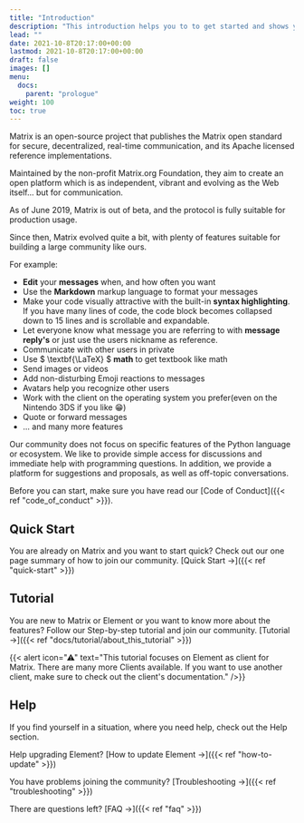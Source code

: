 ```yaml
---
title: "Introduction"
description: "This introduction helps you to to get started and shows you how to join our community."
lead: ""
date: 2021-10-8T20:17:00+00:00
lastmod: 2021-10-8T20:17:00+00:00
draft: false
images: []
menu:
  docs:
    parent: "prologue"
weight: 100
toc: true
---
```


Matrix is an open-source project that publishes the Matrix open standard for 
secure, decentralized, real-time communication, and its Apache licensed
reference implementations.

Maintained by the non-profit Matrix.org Foundation, they aim to create an open
platform which is as independent, vibrant and evolving as the Web itself... 
but for communication.

As of June 2019, Matrix is out of beta, and the protocol is fully suitable 
for production usage.

Since then, Matrix evolved quite a bit, with plenty of features suitable for
building a large community like ours.

For example:

- **Edit** your **messages** when, and how often you want
- Use the **Markdown** markup language to format your messages
- Make your code visually attractive with the built-in **syntax highlighting**.
  If you have many lines of code, the code block becomes collapsed down to 15 
  lines and is scrollable and expandable.
- Let everyone know what message you are referring to with 
  **message reply's** or just use the users nickname as reference.
- Communicate with other users in private
- Use $ \\textbf{\\LaTeX} $ **math** to get textbook like math
- Send images or videos
- Add non-disturbing Emoji reactions to messages
- Avatars help you recognize other users
- Work with the client on the operating system you prefer(even on the Nintendo 3DS if you like 😁)
- Quote or forward messages
- ... and many more features

Our community does not focus on specific features of the Python language or 
ecosystem. We like to provide simple access for discussions and immediate 
help with programming questions. In addition, we provide a platform for 
suggestions and proposals, as well as off-topic conversations.

Before you can start, make sure you have read our 
[Code of Conduct]({{< ref "code_of_conduct" >}}).

## Quick Start

You are already on Matrix and you want to start quick? Check out our one page
summary of how to join our community. [Quick Start →]({{< ref "quick-start" >}})

## Tutorial

You are new to Matrix or Element or you want to know more about the
features? Follow our Step-by-step tutorial and join our community.
[Tutorial →]({{< ref "docs/tutorial/about_this_tutorial" >}})

{{< alert icon="⚠" text="This tutorial focuses on Element as client for Matrix. There are many more Clients available. If you want to use another client, make sure to check out the client's documentation." />}}

## Help

If you find yourself in a situation, where you need help, check out the Help
section.

Help upgrading Element? [How to update Element →]({{< ref "how-to-update" >}})

You have problems joining the community? [Troubleshooting →]({{< ref "troubleshooting" >}})

There are questions left? [FAQ →]({{< ref "faq" >}})
